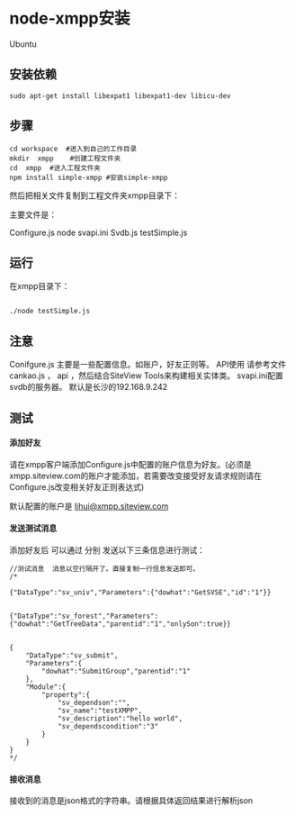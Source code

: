 node-xmpp安装
====================
Ubuntu
## 安装依赖
```
sudo apt-get install libexpat1 libexpat1-dev libicu-dev
```

## 步骤

```
cd workspace  #进入到自己的工作目录
mkdir  xmpp    #创建工程文件夹
cd  xmpp  #进入工程文件夹
npm install simple-xmpp #安装simple-xmpp
```
然后把相关文件复制到工程文件夹xmpp目录下：

主要文件是：

Configure.js
node
svapi.ini
Svdb.js
testSimple.js

## 运行

在xmpp目录下：
```

./node testSimple.js

```

## 注意
Conifgure.js 主要是一些配置信息。如账户，好友正则等。
API使用 请参考文件   cankao.js ， api ，然后结合SiteView Tools来构建相关实体类。
svapi.ini配置svdb的服务器。 默认是长沙的192.168.9.242

## 测试

#### 添加好友

请在xmpp客户端添加Configure.js中配置的账户信息为好友。(必须是xmpp.siteview.com的账户才能添加，若需要改变接受好友请求规则请在Configure.js改变相关好友正则表达式)

默认配置的账户是 lihui@xmpp.siteview.com

#### 发送测试消息
添加好友后 可以通过  分别  发送以下三条信息进行测试：
```
//测试消息  消息以空行隔开了。直接复制一行信息发送即可。
/*

{"DataType":"sv_univ","Parameters":{"dowhat":"GetSVSE","id":"1"}}


{"DataType":"sv_forest","Parameters":{"dowhat":"GetTreeData","parentid":"1","onlySon":true}}


{
	"DataType":"sv_submit",
	"Parameters":{
		"dowhat":"SubmitGroup","parentid":"1"
	},
	"Module":{
		"property":{
			"sv_dependson":"",
			"sv_name":"testXMPP",
			"sv_description":"hello world",
			"sv_dependscondition":"3"
		}
	}
}
*/
```

#### 接收消息

接收到的消息是json格式的字符串。请根据具体返回结果进行解析json
